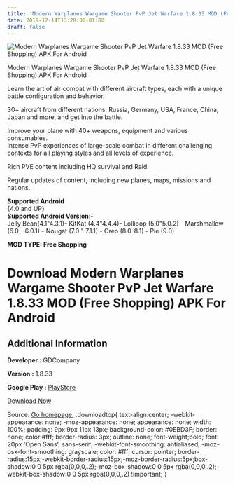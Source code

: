 ```yaml
---
title: 'Modern Warplanes Wargame Shooter PvP Jet Warfare 1.8.33 MOD (Free Shopping) APK For Android'
date: 2019-12-14T13:28:00+01:00
draft: false
---
```


![Modern Warplanes Wargame Shooter PvP Jet Warfare 1.8.33 MOD (Free Shopping) APK For Android](https://i0.wp.com/apkhome.net/wp-content/uploads/2019/11/Modern-Warplanes-Wargame-Shooter-PvP-Jet-Warfare-1.png "Modern Warplanes Wargame Shooter PvP Jet Warfare 1.8.33 MOD (Free Shopping) APK For Android")

  

Modern Warplanes Wargame Shooter PvP Jet Warfare 1.8.33 MOD (Free Shopping) APK For Android

Learn the art of air combat with different aircraft types, each with a unique battle configuration and behavior.

30+ aircraft from different nations: Russia, Germany, USA, France, China, Japan and more, and get into the battle.

Improve your plane with 40+ weapons, equipment and various consumables.  
Intense PvP experiences of large-scale combat in different challenging contexts for all playing styles and all levels of experience.

Rich PVE content including HQ survival and Raid.

Regular updates of content, including new planes, maps, missions and nations.

**Supported Android**  
{4.0 and UP}  
**Supported Android Version**:-  
Jelly Bean(4.1"4.3.1)- KitKat (4.4"4.4.4)- Lollipop (5.0"5.0.2) - Marshmallow (6.0 - 6.0.1) - Nougat (7.0 " 7.1.1) - Oreo (8.0-8.1) - Pie (9.0)

**MOD TYPE: Free Shopping**

Download Modern Warplanes Wargame Shooter PvP Jet Warfare 1.8.33 MOD (Free Shopping) APK For Android
====================================================================================================

Additional Information
----------------------

**Developer :** GDCompany

**Version :** 1.8.33

**Google Play :** [PlayStore](https://play.google.com/store/apps/details?id=com.EvilChaotic.ModernWarplanes)

  

[Download Now](https://store4app.co/post/modern-warplanes-wargame-shooter-pvp-jet-warfare-1-8-33-mod-free-shopping-apk-for-android_1574706360)

  
Source: [Go homepage.](https://store4app.co/post/modern-warplanes-wargame-shooter-pvp-jet-warfare-1-8-33-mod-free-shopping-apk-for-android_1574706360) .downloadtop{ text-align:center; -webkit-appearance: none; -moz-appearance: none; appearance: none; width: 100%; padding: 9px 9px 11px 13px; background-color: #0EBD3F; border: none; color:#fff; border-radius: 3px; outline: none; font-weight;bold; font: 20px 'Open Sans', sans-serif; -webkit-font-smoothing: antialiased; -moz-osx-font-smoothing: grayscale; color: #fff; cursor: pointer; border-radius:15px;-webkit-border-radius:15px;-moz-border-radius:5px;box-shadow:0 0 5px rgba(0,0,0,.2);-moz-box-shadow:0 0 5px rgba(0,0,0,.2);-webkit-box-shadow:0 0 5px rgba(0,0,0,.2) !important; }